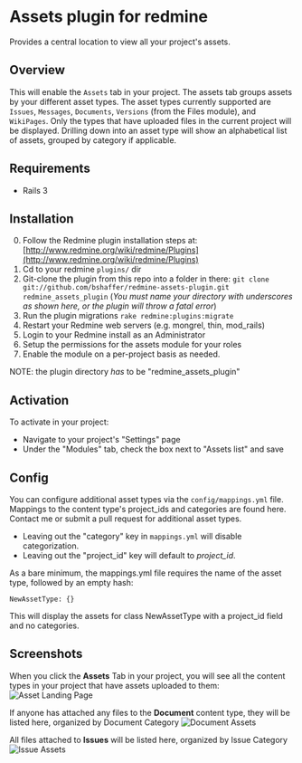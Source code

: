 Assets plugin for redmine
=========================

Provides a central location to view all your project's assets.

Overview
--------

This will enable the `Assets` tab in your project.  The assets tab groups assets by your different asset types.
The asset types currently supported are `Issues`, `Messages`, `Documents`, `Versions` (from the Files module), and `WikiPages`.
Only the types that have uploaded files in the current project will be displayed.  Drilling down into an asset type 
will show an alphabetical list of assets, grouped by category if applicable.

Requirements
------------

* Rails 3

Installation 
------------

0. Follow the Redmine plugin installation steps at: [http://www.redmine.org/wiki/redmine/Plugins](http://www.redmine.org/wiki/redmine/Plugins)
1. Cd to your redmine `plugins/` dir
2. Git-clone the plugin from this repo into a folder in there: `git clone git://github.com/bshaffer/redmine-assets-plugin.git redmine_assets_plugin` (*You must name your directory with underscores as shown here, or the plugin will throw a fatal error*)
3. Run the plugin migrations `rake redmine:plugins:migrate`
4. Restart your Redmine web servers (e.g. mongrel, thin, mod_rails)
5. Login to your Redmine install as an Administrator
6. Setup the permissions for the assets module for your roles
7. Enable the module on a per-project basis as needed.

NOTE: the plugin directory *has* to be "redmine_assets_plugin"

Activation
----------

To activate in your project:

* Navigate to your project's "Settings" page
* Under the "Modules" tab, check the box next to "Assets list" and save

Config
------

You can configure additional asset types via the `config/mappings.yml` file.  Mappings to the 
content type's project_ids and categories are found here. Contact me or submit a pull request for additional asset types.  

* Leaving out the "category" key in `mappings.yml` will disable categorization.  
* Leaving out the "project_id" key will default to *project_id*.

As a bare minimum, the mappings.yml file requires the name of the asset type, followed by an empty hash:

    NewAssetType: {}
    
This will display the assets for class NewAssetType with a project_id field and no categories.

Screenshots
-----------

When you click the **Assets** Tab in your project, you will see all the content types in your project that have assets uploaded to them:
![Asset Landing Page](http://brentertainment.com/other/screenshots/redmine_assets_plugin_landing.png)

If anyone has attached any files to the **Document** content type, they will be listed here, organized by Document Category
![Document Assets](http://brentertainment.com/other/screenshots/redmine_assets_plugin_documents.png)

All files attached to **Issues** will be listed here, organized by Issue Category
![Issue Assets](http://brentertainment.com/other/screenshots/redmine_assets_plugin_issues.png)
